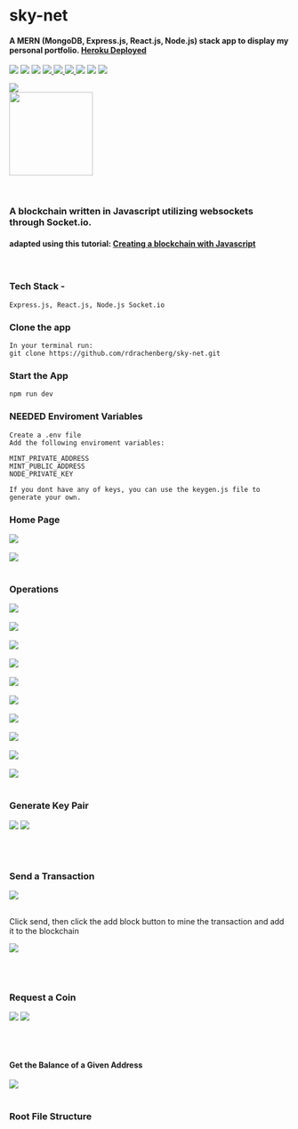 # sky-net
#### A MERN (MongoDB, Express.js, React.js, Node.js) stack app to display my personal portfolio. [Heroku Deployed](/) 

<p align='left'>
    <img src='https://img.shields.io/badge/JavaScript-93.5%25-brightgreen?style=plastic&logo=javascript'>
    <img src='https://img.shields.io/badge/CSS-3.9%25-green?style=plascit&logo=CSS3&logoColor=green'>
    <img src='https://img.shields.io/badge/HTML-2.6%25-orange?style=plastic&logo=HTML5&logoColor=orange'>
    <a href='https://github.com/rdrachenberg'>
        <img src='https://img.shields.io/badge/Node%20-.js-success?style=plastic&logo=Node.js&logoColor=success'>
        <img src='https://img.shields.io/badge/React%20-17.0.1-informational?style=plastic&logo=React&logoColor=#61DAFB'>
    </a>
    <a href='https://github.com/rdrachenberg'>
        <img src='https://img.shields.io/badge/Made%20by-rDrachenberg-blue?style=plastic&logo=visual-studio-code&logoColor=blue'>
    </a> 
    <img src= 'https://img.shields.io/github/issues/rdrachenberg/ryan-react-app?style=plastic' />
    <img src= 'https://img.shields.io/github/license/rdrachenberg/ryan-react-app?style=plastic' />
    <a href='mailto:RyanDrachenberg@gmail.com'>
        <img src='https://img.shields.io/badge/Ask%20me-anything-1abc9c.svg?logo=minutemailer&logoColor=#29B99B'>
    </a>
</p>
<p align='left'>
    <a href='https://cyberdyne-sky-net.herokuapp.com/' >
        <img src='https://img.shields.io/badge/Heroku-Deployed-blue?style=for-the-badge'>
    </a>
    </br>
    <a href='https://ryan-react-app.herokuapp.com/' >
        <img src='https://media.giphy.com/media/UQ1PjoQWY9XrejfOGC/giphy.gif' width=150>
    </a>
</p>

</br>

### A blockchain written in Javascript utilizing websockets through Socket.io.

#### adapted using this tutorial: [Creating a blockchain with Javascript](https://www.youtube.com/watch?v=zVqczFZr124)

</br>

### Tech Stack - 

    Express.js, React.js, Node.js Socket.io

### Clone the app
    In your terminal run:
    git clone https://github.com/rdrachenberg/sky-net.git

### Start the App
    npm run dev

### NEEDED Enviroment Variables 
    Create a .env file 
    Add the following enviroment variables:

    MINT_PRIVATE_ADDRESS
    MINT_PUBLIC_ADDRESS
    NODE_PRIVATE_KEY

    If you dont have any of keys, you can use the keygen.js file to generate your own. 

### Home Page

<img src="./assets/Home page.png">
</br>
</br>
<img src="./assets/HomePage2.png">
</br>
</br>

### Operations

<img src="./assets/LastBlock.png">
</br>
</br>
<img src="./assets/LastBlockResponse.png">
</br>
</br>
<img src="./assets/FullChain.png">
</br>
</br>
<img src="./assets/FullChainResonse.png">
</br>
</br>
<img src="./assets/DebugInfo.png">
</br>
</br>
<img src="./assets/DebugResponse.png">
</br>
</br>
<img src="./assets/About.png">
</br>
</br>
<img src="./assets/AboutResponse.png">
</br>
</br>
<img src="./assets/Confirmed.png">
</br>
</br>
<img src="./assets/ConfirmedResponse.png">
</br>
</br>

### Generate Key Pair  
<p align='left'>
    <img src="./assets/GenerateKeyPair.png">
    <img src="./assets/GeneratedKeyPair.png">
</p>
</br>
</br>

### Send a Transaction
<p align='left'>
<img src="./assets/SendTransaction.png">
</p>
<br />
    Click send, then click the add block button to mine the transaction and add it to the blockchain
<br />
<p align='left'>
<img src="./assets/AddBlock.png">
</p>
</br>
</br>

### Request a Coin
<p align='left'>
<img src="./assets/RequestCoin.png">
<img src="./assets/RequestedCoin.png">
</p>
</br>
</br>



#### Get the Balance of a Given Address
<img src="./assets/GetBalance.png">
</br>
</br>

### Root File Structure